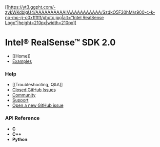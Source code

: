 [[[https://yt3.ggpht.com/-zykWKdblgU4/AAAAAAAAAAI/AAAAAAAAAAA/SzdkO5F30hM/s900-c-k-no-mo-rj-c0xffffff/photo.jpg|alt="Intel RealSense Logo"|height=210px|width=210px]]](https://github.com/IntelRealSense/librealsense)

Intel® RealSense™ SDK 2.0
===============

- [[Home]]
- [Examples](../examples)

### Help
- [[Troubleshooting, Q&A]]
- [Closed GitHub Issues](https://github.com/IntelRealSense/librealsense/issues?utf8=%E2%9C%93&q=is%3Aclosed)
- [Community](https://communities.intel.com/community/tech/realsense) 
- [Support](https://www.intel.com/content/www/us/en/support/emerging-technologies/intel-realsense-technology.html)
- [Open a new GitHub issue](https://github.com/IntelRealSense/librealsense/issues/new)

### API Reference
- **C**
- **C++**
- **Python**

